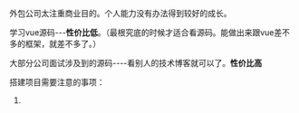 外包公司太注重商业目的。个人能力没有办法得到较好的成长。

学习vue源码---**性价比低**。（最根究底的时候才适合看源码。能做出来跟vue差不多的框架，就差不多了。）

大部分公司面试涉及到的源码----看别人的技术博客就可以了。**性价比高**

 

搭建项目需要注意的事项：

1. 